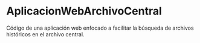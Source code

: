 # AplicacionWebArchivoCentral
Código de una aplicación web enfocado a facilitar la búsqueda de archivos históricos en el archivo central.
